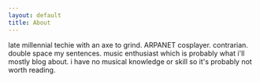 ```yaml
---
layout: default
title: About
---
```

<div class="about">
<p>late millennial techie with an axe to grind.  ARPANET cosplayer.  contrarian.  double space my sentences.  music enthusiast which is probably what i'll mostly blog about.  i have no musical knowledge or skill so it's probably not worth reading.
</p>
</div>
